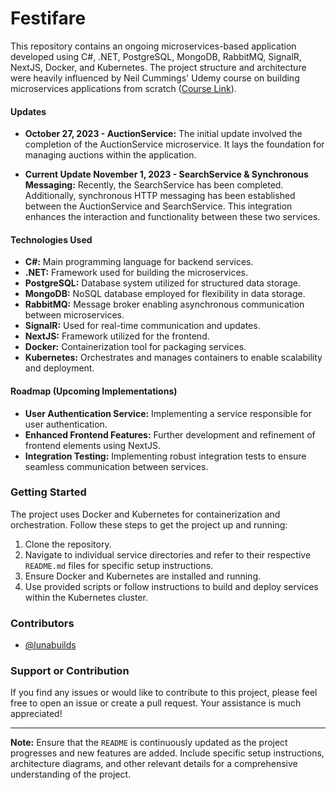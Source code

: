 # Festifare

This repository contains an ongoing microservices-based application developed using C#, .NET, PostgreSQL, MongoDB, RabbitMQ, SignalR, NextJS, Docker, and Kubernetes. The project structure and architecture were heavily influenced by Neil Cummings' Udemy course on building microservices applications from scratch ([Course Link](https://www.udemy.com/course/build-a-microservices-app-with-dotnet-and-nextjs-from-scratch/)).

#### Updates

- **October 27, 2023 - AuctionService:** The initial update involved the completion of the AuctionService microservice. It lays the foundation for managing auctions within the application.

- **Current Update November 1, 2023 - SearchService & Synchronous Messaging:** Recently, the SearchService has been completed. Additionally, synchronous HTTP messaging has been established between the AuctionService and SearchService. This integration enhances the interaction and functionality between these two services.

#### Technologies Used

- **C#:** Main programming language for backend services.
- **.NET:** Framework used for building the microservices.
- **PostgreSQL:** Database system utilized for structured data storage.
- **MongoDB:** NoSQL database employed for flexibility in data storage.
- **RabbitMQ:** Message broker enabling asynchronous communication between microservices.
- **SignalR:** Used for real-time communication and updates.
- **NextJS:** Framework utilized for the frontend.
- **Docker:** Containerization tool for packaging services.
- **Kubernetes:** Orchestrates and manages containers to enable scalability and deployment.

#### Roadmap (Upcoming Implementations)

- **User Authentication Service:** Implementing a service responsible for user authentication.
- **Enhanced Frontend Features:** Further development and refinement of frontend elements using NextJS.
- **Integration Testing:** Implementing robust integration tests to ensure seamless communication between services.

### Getting Started

The project uses Docker and Kubernetes for containerization and orchestration. Follow these steps to get the project up and running:

1. Clone the repository.
2. Navigate to individual service directories and refer to their respective `README.md` files for specific setup instructions.
3. Ensure Docker and Kubernetes are installed and running.
4. Use provided scripts or follow instructions to build and deploy services within the Kubernetes cluster.

### Contributors

- [@lunabuilds](https://www.github.com/lunabuilds)

### Support or Contribution

If you find any issues or would like to contribute to this project, please feel free to open an issue or create a pull request. Your assistance is much appreciated!


---
**Note:** Ensure that the `README` is continuously updated as the project progresses and new features are added. Include specific setup instructions, architecture diagrams, and other relevant details for a comprehensive understanding of the project.
